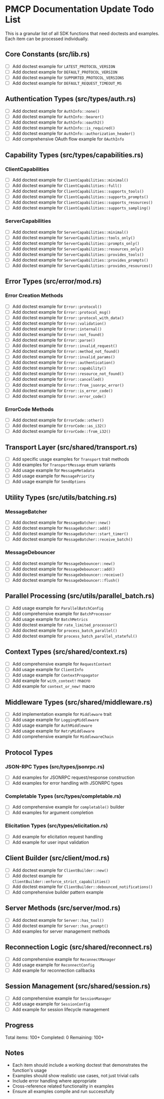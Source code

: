 # PMCP Documentation Update Todo List

This is a granular list of all SDK functions that need doctests and examples. Each item can be processed individually.

## Core Constants (src/lib.rs)

- [ ] Add doctest example for `LATEST_PROTOCOL_VERSION`
- [ ] Add doctest example for `DEFAULT_PROTOCOL_VERSION`
- [ ] Add doctest example for `SUPPORTED_PROTOCOL_VERSIONS`
- [ ] Add doctest example for `DEFAULT_REQUEST_TIMEOUT_MS`

## Authentication Types (src/types/auth.rs)

- [ ] Add doctest example for `AuthInfo::none()`
- [ ] Add doctest example for `AuthInfo::bearer()`
- [ ] Add doctest example for `AuthInfo::oauth2()`
- [ ] Add doctest example for `AuthInfo::is_required()`
- [ ] Add doctest example for `AuthInfo::authorization_header()`
- [ ] Add comprehensive OAuth flow example for `OAuthInfo`

## Capability Types (src/types/capabilities.rs)

### ClientCapabilities
- [ ] Add doctest example for `ClientCapabilities::minimal()`
- [ ] Add doctest example for `ClientCapabilities::full()`
- [ ] Add doctest example for `ClientCapabilities::supports_tools()`
- [ ] Add doctest example for `ClientCapabilities::supports_prompts()`
- [ ] Add doctest example for `ClientCapabilities::supports_resources()`
- [ ] Add doctest example for `ClientCapabilities::supports_sampling()`

### ServerCapabilities
- [ ] Add doctest example for `ServerCapabilities::minimal()`
- [ ] Add doctest example for `ServerCapabilities::tools_only()`
- [ ] Add doctest example for `ServerCapabilities::prompts_only()`
- [ ] Add doctest example for `ServerCapabilities::resources_only()`
- [ ] Add doctest example for `ServerCapabilities::provides_tools()`
- [ ] Add doctest example for `ServerCapabilities::provides_prompts()`
- [ ] Add doctest example for `ServerCapabilities::provides_resources()`

## Error Types (src/error/mod.rs)

### Error Creation Methods
- [ ] Add doctest example for `Error::protocol()`
- [ ] Add doctest example for `Error::protocol_msg()`
- [ ] Add doctest example for `Error::protocol_with_data()`
- [ ] Add doctest example for `Error::validation()`
- [ ] Add doctest example for `Error::internal()`
- [ ] Add doctest example for `Error::not_found()`
- [ ] Add doctest example for `Error::parse()`
- [ ] Add doctest example for `Error::invalid_request()`
- [ ] Add doctest example for `Error::method_not_found()`
- [ ] Add doctest example for `Error::invalid_params()`
- [ ] Add doctest example for `Error::authentication()`
- [ ] Add doctest example for `Error::capability()`
- [ ] Add doctest example for `Error::resource_not_found()`
- [ ] Add doctest example for `Error::cancelled()`
- [ ] Add doctest example for `Error::from_jsonrpc_error()`
- [ ] Add doctest example for `Error::is_error_code()`
- [ ] Add doctest example for `Error::error_code()`

### ErrorCode Methods
- [ ] Add doctest example for `ErrorCode::other()`
- [ ] Add doctest example for `ErrorCode::as_i32()`
- [ ] Add doctest example for `ErrorCode::from_i32()`

## Transport Layer (src/shared/transport.rs)

- [ ] Add specific usage examples for `Transport` trait methods
- [ ] Add examples for `TransportMessage` enum variants
- [ ] Add usage example for `MessageMetadata`
- [ ] Add usage example for `MessagePriority`
- [ ] Add usage example for `SendOptions`

## Utility Types (src/utils/batching.rs)

### MessageBatcher
- [ ] Add doctest example for `MessageBatcher::new()`
- [ ] Add doctest example for `MessageBatcher::add()`
- [ ] Add doctest example for `MessageBatcher::start_timer()`
- [ ] Add doctest example for `MessageBatcher::receive_batch()`

### MessageDebouncer
- [ ] Add doctest example for `MessageDebouncer::new()`
- [ ] Add doctest example for `MessageDebouncer::add()`
- [ ] Add doctest example for `MessageDebouncer::receive()`
- [ ] Add doctest example for `MessageDebouncer::flush()`

## Parallel Processing (src/utils/parallel_batch.rs)

- [ ] Add usage example for `ParallelBatchConfig`
- [ ] Add comprehensive example for `BatchProcessor`
- [ ] Add usage example for `BatchMetrics`
- [ ] Add doctest example for `rate_limited_processor()`
- [ ] Add doctest example for `process_batch_parallel()`
- [ ] Add doctest example for `process_batch_parallel_stateful()`

## Context Types (src/shared/context.rs)

- [ ] Add comprehensive example for `RequestContext`
- [ ] Add usage example for `ClientInfo`
- [ ] Add usage example for `ContextPropagator`
- [ ] Add example for `with_context!` macro
- [ ] Add example for `context_or_new!` macro

## Middleware Types (src/shared/middleware.rs)

- [ ] Add implementation example for `Middleware` trait
- [ ] Add usage example for `LoggingMiddleware`
- [ ] Add usage example for `AuthMiddleware`
- [ ] Add usage example for `RetryMiddleware`
- [ ] Add comprehensive example for `MiddlewareChain`

## Protocol Types

### JSON-RPC Types (src/types/jsonrpc.rs)
- [ ] Add examples for JSONRPC request/response construction
- [ ] Add examples for error handling with JSONRPC types

### Completable Types (src/types/completable.rs)
- [ ] Add comprehensive example for `completable()` builder
- [ ] Add examples for argument completion

### Elicitation Types (src/types/elicitation.rs)
- [ ] Add example for elicitation request handling
- [ ] Add example for user input validation

## Client Builder (src/client/mod.rs)

- [ ] Add doctest example for `ClientBuilder::new()`
- [ ] Add doctest example for `ClientBuilder::enforce_strict_capabilities()`
- [ ] Add doctest example for `ClientBuilder::debounced_notifications()`
- [ ] Add comprehensive builder pattern example

## Server Methods (src/server/mod.rs)

- [ ] Add doctest example for `Server::has_tool()`
- [ ] Add doctest example for `Server::has_prompt()`
- [ ] Add examples for server management methods

## Reconnection Logic (src/shared/reconnect.rs)

- [ ] Add comprehensive example for `ReconnectManager`
- [ ] Add usage example for `ReconnectConfig`
- [ ] Add example for reconnection callbacks

## Session Management (src/shared/session.rs)

- [ ] Add comprehensive example for `SessionManager`
- [ ] Add usage example for `SessionConfig`
- [ ] Add example for session lifecycle management

## Progress

Total items: 100+
Completed: 0
Remaining: 100+

## Notes

- Each item should include a working doctest that demonstrates the function's usage
- Examples should show realistic use cases, not just trivial calls
- Include error handling where appropriate
- Cross-reference related functionality in examples
- Ensure all examples compile and run successfully